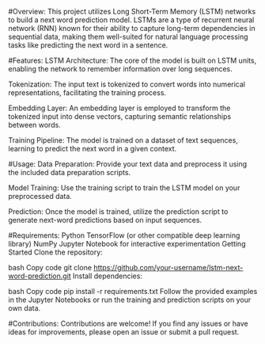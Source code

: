 #Overview:
This project utilizes Long Short-Term Memory (LSTM) networks to build a next word prediction model. LSTMs are a type of recurrent neural network (RNN) known for their ability to capture long-term dependencies in sequential data, making them well-suited for natural language processing tasks like predicting the next word in a sentence.

#Features:
LSTM Architecture: The core of the model is built on LSTM units, enabling the network to remember information over long sequences.

Tokenization: The input text is tokenized to convert words into numerical representations, facilitating the training process.

Embedding Layer: An embedding layer is employed to transform the tokenized input into dense vectors, capturing semantic relationships between words.

Training Pipeline: The model is trained on a dataset of text sequences, learning to predict the next word in a given context.

#Usage:
Data Preparation: Provide your text data and preprocess it using the included data preparation scripts.

Model Training: Use the training script to train the LSTM model on your preprocessed data.

Prediction: Once the model is trained, utilize the prediction script to generate next-word predictions based on input sequences.

#Requirements:
Python
TensorFlow (or other compatible deep learning library)
NumPy
Jupyter Notebook for interactive experimentation
Getting Started
Clone the repository:

bash
Copy code
git clone https://github.com/your-username/lstm-next-word-prediction.git
Install dependencies:

bash
Copy code
pip install -r requirements.txt
Follow the provided examples in the Jupyter Notebooks or run the training and prediction scripts on your own data.

#Contributions:
Contributions are welcome! If you find any issues or have ideas for improvements, please open an issue or submit a pull request.
